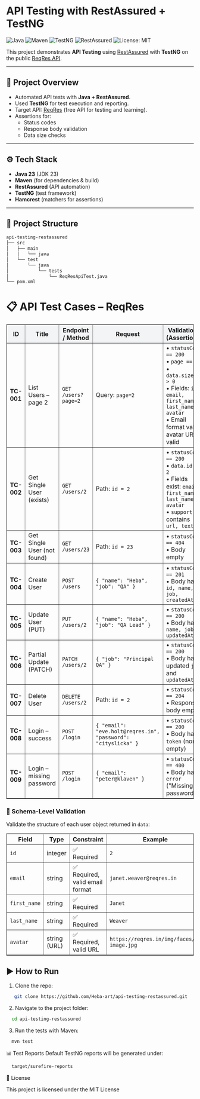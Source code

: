 # API Testing with RestAssured + TestNG

![Java](https://img.shields.io/badge/Java-23-blue?logo=java)
![Maven](https://img.shields.io/badge/Maven-Build-orange?logo=apachemaven)
![TestNG](https://img.shields.io/badge/TestNG-Framework-brightgreen)
![RestAssured](https://img.shields.io/badge/RestAssured-API--Testing-yellow)
![License: MIT](https://img.shields.io/badge/License-MIT-green)

This project demonstrates **API Testing** using [RestAssured](https://rest-assured.io/) with **TestNG** on the public [ReqRes API](https://reqres.in/).

---

## 📌 Project Overview
- Automated API tests with **Java + RestAssured**.
- Used **TestNG** for test execution and reporting.
- Target API: [ReqRes](https://reqres.in/) (free API for testing and learning).
- Assertions for:
    - Status codes
    - Response body validation
    - Data size checks

---

## ⚙️ Tech Stack
- **Java 23** (JDK 23)
- **Maven** (for dependencies & build)
- **RestAssured** (API automation)
- **TestNG** (test framework)
- **Hamcrest** (matchers for assertions)

---

## 📂 Project Structure
```bash
api-testing-restassured
├── src
│   ├── main
│   │   └── java
│   └── test
│       └── java
│           └── tests
│               └── ReqResApiTest.java
└── pom.xml
```
# 📋 API Test Cases – ReqRes

<table border="1" cellpadding="6" cellspacing="0" width="100%">
<thead style="background:#f3f4f6;">
<tr>
<th>ID</th>
<th>Title</th>
<th>Endpoint / Method</th>
<th>Request</th>
<th>Validations (Assertions)</th>
<th>Expected HTTP</th>
<th>Notes</th>
</tr>
</thead>
<tbody>
<tr>
<td><b>TC-001</b></td>
<td>List Users – page 2</td>
<td><code>GET /users?page=2</code></td>
<td>Query: <code>page=2</code></td>
<td>
• <code>statusCode == 200</code><br/>
• <code>page == 2</code><br/>
• <code>data.size() &gt; 0</code><br/>
• Fields: <code>id, email, first_name, last_name, avatar</code><br/>
• Email format valid, avatar URL valid
</td>
<td>🟢 <b>200 OK</b></td>
<td>Matches <code>testGetUsers</code> implemented.</td>
</tr>
<tr>
<td><b>TC-002</b></td>
<td>Get Single User (exists)</td>
<td><code>GET /users/2</code></td>
<td>Path: <code>id = 2</code></td>
<td>
• <code>statusCode == 200</code><br/>
• <code>data.id == 2</code><br/>
• Fields exist: <code>email, first_name, last_name, avatar</code><br/>
• <code>support</code> contains <code>url, text</code>
</td>
<td>🟢 <b>200 OK</b></td>
<td>Positive path.</td>
</tr>
<tr>
<td><b>TC-003</b></td>
<td>Get Single User (not found)</td>
<td><code>GET /users/23</code></td>
<td>Path: <code>id = 23</code></td>
<td>
• <code>statusCode == 404</code><br/>
• Body empty
</td>
<td>🔴 <b>404 Not Found</b></td>
<td>Negative path.</td>
</tr>
<tr>
<td><b>TC-004</b></td>
<td>Create User</td>
<td><code>POST /users</code></td>
<td><code>{ "name": "Heba", "job": "QA" }</code></td>
<td>
• <code>statusCode == 201</code><br/>
• Body has <code>id, name, job, createdAt</code>
</td>
<td>🟢 <b>201 Created</b></td>
<td>Smoke test for POST.</td>
</tr>
<tr>
<td><b>TC-005</b></td>
<td>Update User (PUT)</td>
<td><code>PUT /users/2</code></td>
<td><code>{ "name": "Heba", "job": "QA Lead" }</code></td>
<td>
• <code>statusCode == 200</code><br/>
• Body has <code>name, job, updatedAt</code>
</td>
<td>🟢 <b>200 OK</b></td>
<td>Full update semantics.</td>
</tr>
<tr>
<td><b>TC-006</b></td>
<td>Partial Update (PATCH)</td>
<td><code>PATCH /users/2</code></td>
<td><code>{ "job": "Principal QA" }</code></td>
<td>
• <code>statusCode == 200</code><br/>
• Body has updated <code>job</code> and <code>updatedAt</code>
</td>
<td>🟢 <b>200 OK</b></td>
<td>Partial update semantics.</td>
</tr>
<tr>
<td><b>TC-007</b></td>
<td>Delete User</td>
<td><code>DELETE /users/2</code></td>
<td>Path: <code>id = 2</code></td>
<td>
• <code>statusCode == 204</code><br/>
• Response body empty
</td>
<td>🟢 <b>204 No Content</b></td>
<td>ReqRes mock API.</td>
</tr>
<tr>
<td><b>TC-008</b></td>
<td>Login – success</td>
<td><code>POST /login</code></td>
<td><code>{ "email": "eve.holt@reqres.in", "password": "cityslicka" }</code></td>
<td>
• <code>statusCode == 200</code><br/>
• Body has <code>token</code> (non-empty)
</td>
<td>🟢 <b>200 OK</b></td>
<td>Valid credentials.</td>
</tr>
<tr>
<td><b>TC-009</b></td>
<td>Login – missing password</td>
<td><code>POST /login</code></td>
<td><code>{ "email": "peter@klaven" }</code></td>
<td>
• <code>statusCode == 400</code><br/>
• Body has <code>error</code> ("Missing password")
</td>
<td>🟠 <b>400 Bad Request</b></td>
<td>Negative path validation.</td>
</tr>
</tbody>
</table>

<h3>🔎 Schema-Level Validation</h3>
<p>Validate the structure of each user object returned in <code>data</code>:</p>

<table border="1" cellpadding="6" cellspacing="0" width="100%">
  <thead>
    <tr>
      <th>Field</th>
      <th>Type</th>
      <th>Constraint</th>
      <th>Example</th>
    </tr>
  </thead>
  <tbody>
    <tr>
      <td><code>id</code></td>
      <td>integer</td>
      <td>✅ Required</td>
      <td><code>2</code></td>
    </tr>
    <tr>
      <td><code>email</code></td>
      <td>string</td>
      <td>✅ Required, valid email format</td>
      <td><code>janet.weaver@reqres.in</code></td>
    </tr>
    <tr>
      <td><code>first_name</code></td>
      <td>string</td>
      <td>✅ Required</td>
      <td><code>Janet</code></td>
    </tr>
    <tr>
      <td><code>last_name</code></td>
      <td>string</td>
      <td>✅ Required</td>
      <td><code>Weaver</code></td>
    </tr>
    <tr>
      <td><code>avatar</code></td>
      <td>string (URL)</td>
      <td>✅ Required, valid URL</td>
      <td><code>https://reqres.in/img/faces/2-image.jpg</code></td>
    </tr>
  </tbody>
</table>



## ▶️ How to Run
1. Clone the repo:

```bash
   git clone https://github.com/Heba-art/api-testing-restassured.git
```
2. Navigate to the project folder:
```bash 
  cd api-testing-restassured
```
3. Run the tests with Maven:
```bash
  mvn test
```
📊 Test Reports
Default TestNG reports will be generated under:
```bash
  target/surefire-reports
```
📜 License

This project is licensed under the MIT License
